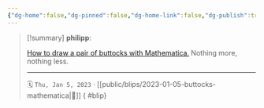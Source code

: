 ```yaml
---
{"dg-home":false,"dg-pinned":false,"dg-home-link":false,"dg-publish":true,"tags":["dgblip"],"created-date":"2023-01-05T00:00:00","disabled rules":["yaml-title","yaml-title-alias","file-name-heading"],"title":"philipp @ 2023-01-05","dg-permalink":"2023/01/05/buttocks-mathematica/","updated-date":"2025-04-30T22:27:37","dg-path":"blips/2023-01-05-buttocks-mathematica.md","permalink":"/2023/01/05/buttocks-mathematica/","dgPassFrontmatter":true}
---
```


> [!summary] **philipp**:
>
> [How to draw a pair of buttocks with Mathematica.](https://mathematica.stackexchange.com/questions/66538/how-do-i-draw-a-pair-of-buttocks) Nothing more, nothing less.
> - - -
>
> 🗓️ `Thu, Jan 5, 2023` · [[public/blips/2023-01-05-buttocks-mathematica\|🔗]]
{ #blip}

